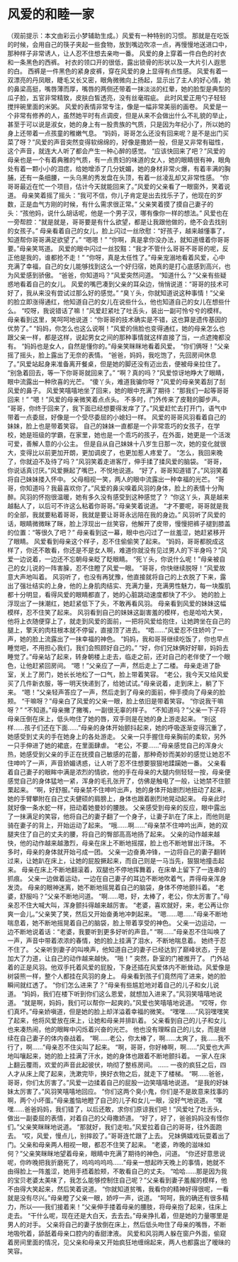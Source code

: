 # 风爱的和睦一家

（观前提示：本文由彩云小梦辅助生成。）风爱有一种特别的习惯。
那就是在吃饭的时候，会用自己的筷子夹起一些食物，放到嘴边吹凉一点，再慢慢地送进口中，那种样子非常诱人，让人忍不住想去亲吻一番。
风爱的身上穿着一件白色的衬衣和一条黑色的西裤。
衬衣的领口开的很低，露出锁骨的形状以及一大片引人遐思的白。
西裤是一件黑色的紧身皮裤，穿在风爱的身上显得有点性感。
风爱有着一双漂亮的丹凤眼，睫毛又长又密，眼角微微向上扬起，显示出了主人的好心情，她的鼻梁高挺，嘴唇薄而厚，嘴唇的两侧还带着一抹淡淡的红晕，她的脸型是典型的瓜子脸，五官非常精致，皮肤白皙透亮，没有丝毫瑕疵。
此时风爱正用勺子轻轻搅拌碗里面的米粥。
风爱的表情非常专注，像是一幅非常美丽的画卷。
风爱是一个非常有修养的人，虽然她平时有点调皮，但是从来不会做出什么不礼貌的举止，甚至于可以说是淑女，她的身上有一股贵族的气质，只是因为年纪小了，所以她的身上还带着一点孩童的稚嫩气息。
“妈妈，哥哥怎么还没有回来呢？是不是出门买菜了呀？”风爱的声音突然变得软绵绵的，好像是撒娇一般，但是又非常有磁性，这个声音，就连大人听了都会产生一种心醉的感觉。
“应该快回来了吧？”风爱的母亲也是一个有着典雅的气质，有一点贵妇的味道的女人，她的眼睛很有神，眼角处有着一颗小小的泪痣，给她增添了几分妩媚，她的身材非常火爆，有着丰满的胸脯，还有一条细腰，一头乌黑的秀发盘在头顶，有着一丝凌乱却又非常性感。
“你哥哥最近在忙一个项目，估计今天就能回来了。”风爱的父亲看了一眼窗外，笑着说道。
母亲笑着摇了摇头：“我可不信，你儿子肯定是出去找乐子了，他现在的岁数，正是血气方刚的时候，有什么需求很正常。”
父亲笑着摸了摸自己妻子的头：“孩他妈，说什么胡话呢，他是一个男子汉，哪有像你一样的想法。”
风爱也在一旁帮腔：“就是就是，哥哥要是有什么欲望，都是让我跟他做的，绝不会去找别的女孩子。”
母亲看着自己的女儿，脸上闪过一丝欣慰：“好孩子，越来越懂事了，知道帮你哥哥满足欲望了。”
“嗯嗯！”
“你啊，真是拿你没办法，就知道缠着你哥哥要。”母亲笑骂道。
风爱的眼中闪过一丝狡黠：“我才不管什么哥哥不哥哥的呢，反正他是我的，谁都抢不走！”
“你呀，真是太任性了。”母亲宠溺地看着风爱，心中充满了幸福，自己的女儿能够找到这么一个好归宿，她真的是打心底感到高兴，也为风爱感到骄傲。
“爸爸，你知道吗？”风爱突然问道。
“知道什么？”父亲有些疑惑地看着自己的女儿。
风爱的嘴巴凑到父亲的耳朵边，悄悄说道：“哥哥的技术可好了，我从来没有尝试过那么好的感觉。”
“臭丫头，你就知道说这种事情！”父亲的脸立即涨得通红，他知道自己的女儿在说些什么，他也知道自己的女儿在想些什么。
“哎呀，我说错话了嘛！”风爱赶紧吐了吐舌头，装出一副可怜兮兮的模样。
母亲看到这里，笑呵呵地说道：“你哥哥的技术确实是不错，这也算是遗传基因的优势了。”
“妈妈，你怎么也这么说啊！”风爱的俏脸也变得通红，她的母亲怎么也跟父亲一样，都是这样，说起男女之间的那种事情就这样直接了当，一点遮掩都没有。
“妈妈也是女人，自然是懂你的。”母亲笑眯眯地看着风爱。
“你们俩呀！”父亲摇了摇头，脸上露出了无奈的表情。
“爸爸，妈妈，我吃饱了，先回房间休息了。”风爱站起身来准备离开餐桌，但是她的脚还没有迈出去，便被母亲拉住了。
“别急着回去，等一下你哥哥就回来了。”
“啊？真的吗？”风爱惊讶地睁大了眼睛，眼中流露出一种欣喜的光芒。
“傻丫头，难道我骗你呀？”风爱的母亲笑着刮了刮风爱的鼻子。
风爱笑嘻嘻地坐了回来，她的眼中充满了期待：“那我们一起等哥哥回来！”
“嗯！”风爱的母亲微笑着点点头。
不多时，门外传来了皮鞋的脚步声。
“哥哥，你终于回来了，我下面已经想要得发痒了了。”风爱赶忙去打开门，语气中带着一点委屈，好像是一个受尽委屈的小媳妇一样。
风爱的哥哥风羽看着自己的妹妹，脸上也是带着笑容。
自己的妹妹一直都是一个非常乖巧的女孩子，在学校，她是班级的学霸，在家里，她也是一个乖巧的孩子，在外面，她更是一个活泼可爱，善解人意的小公主。
但是自从自己妹妹十八岁生日那一次，她的变化就很大，变得比以前更加开朗，更加调皮了，也更加惹人疼爱了。
“怎么，我回来晚了，你就迫不及待了吗？”风羽笑着走进客厅，伸手揉了揉风爱的脑袋。
“哥哥，你说话真讨厌。”风爱撅起了嘴巴，不悦地说道。
“好了，哥哥知道错了。”风羽笑着将自己妹妹搂入怀中。
父母相视一笑，两人的眼中流露出一种幸福的光芒。
“哥哥，你知道吗？我最喜欢你了。”风爱的鼻尖嗅着风羽的身体，脸上的表情十分陶醉。风羽的怀抱很温暖，她有多久没有感受到这种感觉了？
“你这丫头，真是越来越黏人了，以后可不许这么粘着你哥哥。”母亲笑着说道。
“才不要呢，哥哥就是我的全部，我就要粘着哥哥，我就是要让哥哥永远陪在我的身边。”
风羽听了风爱的话，眼睛微微眯了眯，脸上浮现出一丝笑容，他解开了皮带，慢慢把裤子褪到膝盖的位置：“等很久了吧？”
母亲看到这一幕，眼中也闪过了一丝羞涩，她赶紧移开了眼睛。
风爱看到母亲这个样子，忍不住偷偷笑了起来。
“妈妈，哥哥都脱成这样了，你还不敢看，你还是不是女人啊，难道你就没有见过男人的下半身吗？”风爱一边说着，一边还不忘朝母亲眨了眨眼睛。
“死丫头，你说什么呢！”母亲被自己的女儿说的一阵害臊，忍不住瞪了风爱一眼。
“哥哥，你快继续脱呀！”风爱故意大声地叫着。
风羽听了，也没有再犹豫，他直接就将自己的上衣脱了下来，露出了强壮结实的上身，他的上身肌肉结实、充满力量，充满男性魅力，每一块腹肌都十分明显，看得风爱的眼睛都直了，她的心脏跳动速度都快了不少。
她的脸上浮现出了一抹潮红，她赶紧低下了头，不敢再看风羽。
母亲看到风爱的妹妹这幅模样，忍不住笑了起来。
风羽看到自己的妹妹这副害羞的模样，也是哈哈大笑，他将上衣随便穿上了，就走到风爱的面前，一把将风爱给抱住，让她跨坐在自己的腿上，擎天的肉柱根本就不停留，直接顶了进去。
“唔……”风爱忍不住娇吟了一声，她的脸上流露出了一抹幸福的神色。
“妈妈，我和哥哥继续吃饭了，你也早点睡觉吧，不用担心我们，我们会照顾好自己的。”
“好，你们兄妹俩好好聊，妈妈去睡觉了。”母亲站了起来，转身朝楼上走去，临走之前，还对自己的老伴使了一个眼色，让他赶紧回房间。
“嗯！”父亲应了一声，然后走上了二楼。
母亲走进了卧室，关上了房门，她长长地松了一口气，脸上带着笑容。
“老公，我今天又给风爱买了几件新衣服，等一明天快递到了，给她试试。”母亲说着，走到床上，躺了下来。
“嗯！”父亲轻声答应了一声，然后走到了母亲的面前，伸手摸向了母亲的脸颊。
“干嘛呀？”母亲白了风爱的父亲一眼，脸上依旧是带着笑容。
“你说我干嘛呀？”
“不知道。”母亲撇了撇嘴，一副很无辜的样子。
“不知道吗？”父亲一下子将母亲压倒在床上，低头吻住了她的唇，双手则是在她的身上游走起来。
“别这样……孩子们还在下面……”母亲的身体开始颤抖起来，她的呼吸逐渐变得沉重了，她感受到丈夫的手在她身上的各处游走。
父亲一只手握住母亲胸前的柔软，另外一只手伸进了她的裙底，在里面肆虐。
“老公，不要……”母亲感觉自己的浑身火热，她感受到父亲的手正在抚摸自己敏感的花蕾，那种奇妙而美妙的感觉让她忍不住呻吟了一声，声音娇媚诱惑，让人听了忍不住想要狠狠地蹂躏她一番。
父亲看着自己妻子的眼眸中满是浓烈的情欲，他的手在母亲的大腿内侧轻轻一按，母亲便感觉自己的身体猛地一紧，浑身的毛孔张开了，仿佛是触电了一般，让她禁不住颤栗起来。
“啊，好舒服。”母亲禁不住呻吟出声，她的身体开始剧烈地扭动了起来，她的手臂攀附在自己丈夫健硕的肩膀上，身体也跟着剧烈地晃动起来。
母亲此时就好像一条水蛇一样，扭动着她曼妙的腰肢。
父亲感受到母亲的反应，眼中露出了一抹满足的笑容，他将自己的妻子翻了一个身子，让妻子趴在了床上，而他则是骑在妻子的背上，开始运动了起来。
“哦……啊……”母亲禁不住呻吟出声，她的双腿夹住了自己的丈夫的腰，将自己的臀部高高地扬了起来。
父亲的动作越来越快，他的动作越来越激烈，母亲在床上不断地摇摆，脸上也不断地冒出汗珠。
不多时，母亲的身体就开始弓成一团。
父亲一边奋勇冲锋，一边将自己的妻子翻转过来，让她趴在床上，让她的屁股撅起来，而自己则是一马当先，狠狠地撞击起来。
母亲在床上不断地翻滚着，双腿也不停地挥舞着，在床单上留下了一连串的抓痕。
父亲一边做着运动，一边在自己妻子的耳边不断地吹着气，弄得母亲浑身发烫。
母亲的眼神迷离，她不断地摇晃着自己的脑袋，身体不停地颤抖着。
“老婆，舒服吗？”父亲不断地问道。
“啊……嗯，好，太棒了，老公，你太厉害了。”母亲忍不住大喊大叫，浑身颤抖得越来越厉害。
“老婆，喜欢就好，来，老公再让你爽一会儿。”父亲笑了笑，然后又开始奋勇地冲刺起来。
“嗯……嗯……”母亲不断地喘息着，她不断地摇晃着自己的脑袋，脸上带着享受的神色。
父亲一边运动，一边不断地说着话：“老婆，我要听到更多好听的声音。”
“啊……”母亲忍不住叫唤了一声，声音中带着浓浓的春情，她的脸上挂满了泪水，不断地喘息着。
她终于忍不住了。
父亲听到妻子的叫唤声，他知道自己的妻子已经达到了巅峰状态，于是加大了力道，让自己的动作越来越快。
“啪！”
突然，卧室的门被推开了。
门外站着的正是风羽。他双手托着风爱的屁股，下身还插在风爱体内不断耸动。风爱像是树袋熊一样，整个人都挂在风羽的身上。
母亲看到孩子们竟然闯了进来，她的脸瞬间就红透了。
“你们怎么进来了？”母亲有些尴尬地对着自己的儿子和女儿说道。
“妈妈，我们在楼下听到你们这么恩爱，就想加入进来了。”风羽笑嘻嘻地说道。
“就是啊，妈妈，我们可以帮你一起爽的。”风爱也笑嘻嘻地说道。
“哎呀，你们真坏。”母亲娇嗔道，但是她的脸上却洋溢着幸福的微笑。
“嘿嘿……”风羽嘿嘿笑了起来，他将风爱放在床上，让她和母亲并排趴着。
父亲看到自己的儿子和女儿也来凑热闹，他的眼眸中闪烁着兴奋的光芒。
他也没有理睬自己的儿女，而是继续在自己妻子的体内奋战着。
“啊……老公，你太棒了，啊……太爽了，我……我不行了，啊……”母亲忍不住尖叫了起来。
“啊，哥哥，你好棒啊，啊……”风爱也大声地叫嚷起来，她的脸上挂满了汗水，她的身体也跟着不断地颤抖着。
一家人在床上翻云覆雨，欢爱的声音此起彼伏，响彻了整栋房间。
……
一夜的疯狂之后，四人才从床上爬了起来，洗漱完毕，换好衣物之后，就走下了楼梯。
“啊……爸爸，哥哥，你们太厉害了。”风爱一边揉着自己的屁股一边笑嘻嘻地说道。
“是我的好妹妹太厉害了。”风羽笑嘻嘻地回应。
“你们这两个臭小鬼，你们是不是故意来找事的啊，两个小坏蛋。”母亲羞恼地瞪了自己的儿子和女儿一眼，没好气地说道。
“嘿嘿……爸爸妈妈，我们错了，以后还敢，求你们原谅我们吧！”风爱吐了吐舌头，做出一副委屈的表情，对着自己的父母撒娇道。
“好了，好了，爸爸妈妈没有怪你们。”父亲笑眯眯地说道。
“那就好，我们走啦。”风爱拉着自己的哥哥，往外面跑去。
“哎，风爱，慢点儿，别摔跤了。”哥哥连忙跟了上去。
兄妹俩嬉戏玩耍着出了门。父亲和母亲两人相视一眼，都忍不住笑了起来。
“老婆，昨晚的滋味如何？”父亲笑眯眯地望着母亲，眼睛中充满了期待的神色，问道。
“你还好意思说呢，你昨晚把我折磨死了，呜呜呜呜呜……”母亲一想起昨天晚上的事情，她就不由得脸上一阵羞涩，她用手捂着脸颊，不敢看自己的丈夫。
“哈哈……那是因为我的宝贝老婆太美味了，我怎么能够控制住自己呢？”父亲看到妻子羞赧的模样，他不由得大笑起来，然后笑着说道。
“你就知道贫嘴，我看你的精神好得很呢，一看就是没有尽兴。”母亲瞪了父亲一眼，娇哼一声，说道。
“呵呵，我的确还有很多精力，所以——我们接着来！”父亲伸手搂着母亲的腰肢，将母亲抱了起来，往床上走去。
“干什么呢，现在还是大白天，去去去。”母亲挣扎着，但是她的力量哪里是男人的对手。
父亲将自己的妻子放倒在床上，然后低头吻住了母亲的嘴唇，不断地吸吮着，舔舐着母亲口腔内的香甜津液。
风爱和风羽两人躲在窗户外面，偷窥着房间里面的情况，见父亲和母亲又开始疯狂地缠绵起来，两人也都露出了暧昧的笑容。

